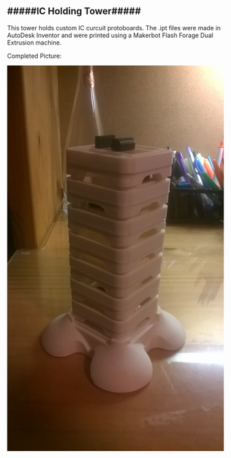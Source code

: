 #####IC Holding Tower#####
------------------------------------------------------------------------------------------------------------------
This tower holds custom IC curcuit protoboards.  The .ipt files were made in AutoDesk Inventor and were printed using a Makerbot Flash Forage Dual Extrusion machine. 

Completed Picture:

![Image of Tower](https://raw.githubusercontent.com/GAR-for-GATC/3D-Print-Files/master/IC%20Holder%20Tower/Pictures/Completed%20Tower.jpg)
